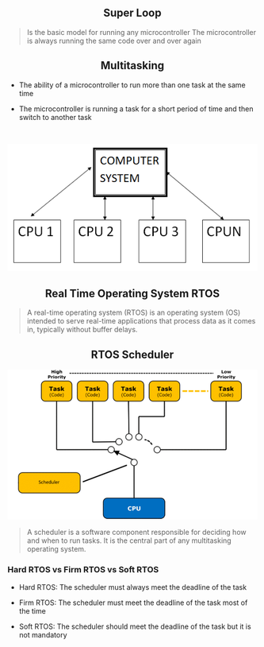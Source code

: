 <h2 align ="center">Super Loop</h2>


> Is the basic model for running  any microcontroller The microcontroller is always running the same code over and over again


<h2 align ="center">Multitasking</h2>


- The ability of a microcontroller to run more than one task at the same time

- The microcontroller is running a task for a short period of time and then switch to another task

<br >

![Multitasking](./images/multiprocessing.png)



<h2 align ="center">Real Time Operating System RTOS</h2>

 > A real-time operating system (RTOS) is an operating system (OS) intended to serve real-time applications that process data as it comes in, typically without buffer delays.



<h2 align="Center">RTOS Scheduler</h2>


![RTOS Scheduler](./images/schudele.png)

> A scheduler is a software component responsible for deciding how and when to run tasks. It is the central part of any multitasking operating system.

### Hard RTOS vs Firm RTOS vs Soft RTOS

- Hard RTOS: The scheduler must always meet the deadline of the task

- Firm RTOS: The scheduler must meet the deadline of the task most of the time

- Soft RTOS: The scheduler should meet the deadline of the task but it is not mandatory